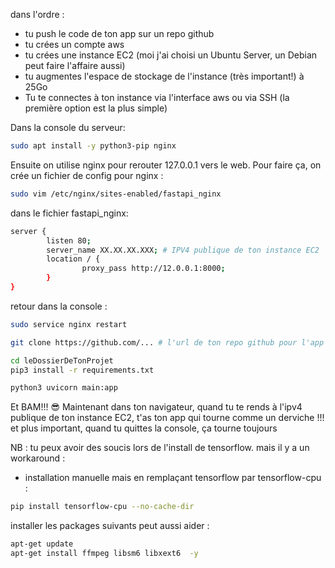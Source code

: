 dans l'ordre : 
- tu push le code de ton app sur un repo github
- tu crées un compte aws
- tu crées une instance EC2 (moi j'ai choisi un Ubuntu Server, un Debian peut faire l'affaire aussi)
- tu augmentes l'espace de stockage de l'instance (très important!) à 25Go
- Tu te connectes à ton instance via l'interface aws ou via SSH (la première option est la plus simple)

Dans la console du serveur:
```bash
sudo apt install -y python3-pip nginx
```

Ensuite on utilise nginx pour rerouter 127.0.0.1 vers le web. Pour faire ça, on crée un fichier de config pour nginx :
```bash
sudo vim /etc/nginx/sites-enabled/fastapi_nginx
```
dans le fichier fastapi_nginx:
```bash
server {
        listen 80;
        server_name XX.XX.XX.XXX; # IPV4 publique de ton instance EC2
        location / {
                proxy_pass http://12.0.0.1:8000;
        }
}
```

retour dans la console :
```bash
sudo service nginx restart
```

```bash
git clone https://github.com/... # l'url de ton repo github pour l'app
```

```bash
cd leDossierDeTonProjet
pip3 install -r requirements.txt
```

```bash
python3 uvicorn main:app
```

Et BAM!!! :sunglasses:
Maintenant dans ton navigateur, quand tu te rends à l'ipv4 publique de ton instance EC2, t'as ton app qui tourne comme un derviche !!! et plus important, quand tu quittes la console, ça tourne toujours

NB : tu peux avoir des soucis lors de l'install de tensorflow. mais il y a un workaround :
- installation manuelle mais en remplaçant tensorflow par tensorflow-cpu :
```bash
pip install tensorflow-cpu --no-cache-dir
```

installer les packages suivants peut aussi aider :
```bash
apt-get update
apt-get install ffmpeg libsm6 libxext6  -y
```